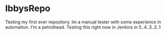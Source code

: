 # IbbysRepo
Testing my first ever repository.
Im a manual tester with some experience in automation. I'm a petrolhead.
Testing this right now in Jenkins in 5..4..3..2..1
